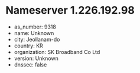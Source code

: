 # Nameserver 1.226.192.98

* as_number: 9318
* name: Unknown
* city: Jeollanam-do
* country: KR
* organization: SK Broadband Co Ltd
* version: Unknown
* dnssec: false

